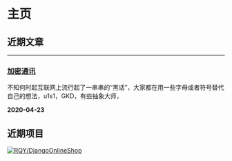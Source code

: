 # 主页

## 近期文章
---
### [加密通讯](./post.html#pages/post/2020-4-23-01.md)

不知何时起互联网上流行起了一串串的“黑话”，大家都在用一些字母或者符号替代自己的想法，u1s1，GKD，有些抽象大师，

**2020-04-23**
    
## 近期项目

[![RQY/DjangoOnlineShop](https://gitee.com/muronglengjing/django-online-shop/widgets/widget_card.svg?colors=4183c4,ffffff,ffffff,e3e9ed,666666,9b9b9b)](https://gitee.com/muronglengjing/django-online-shop)

